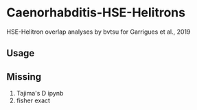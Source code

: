 # Caenorhabditis-HSE-Helitrons
HSE-Helitron overlap analyses by bvtsu for Garrigues et al., 2019
## Usage

## Missing
1. Tajima's D ipynb
2. fisher exact
